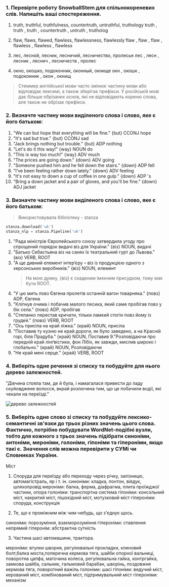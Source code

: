 ### 1. Перевірте роботу SnowballStem для спільнокореневих слів. Напишіть ваші спостереження.

1. truth, truthful, truthfulness, countertruth, untruthful, truthology
	truth , truth , truth , countertruth , untruth , trutholog

2. flaw, flaws, flawed, flawless, flawlessness, flawlessly
	flaw , flaw , flaw , flawless , flawless , flawless

3. лес, лесной, лесник, лесничий, лесничество, пролесье
	лес , лесн , лесник , леснич , лесничеств , пролес

4. окно, окошко, подоконник, оконный, окнище
	окн , окошк , подоконник , окон , окнищ

> Стеммер англійської мови часто змінює частину мови або відповідає лексемі, а також зберігає префікси. У російській мові дає більше обрізаних основ, які не відповідають кореню слова, але також не обрізає префікси.

### 2. Визначте частину мови виділеного слова і слово, яке є його батьком:

1. "We can but hope that everything will be fine." 
	{but} CCONJ hope
2. "It's sad but true." 
	{but} CCONJ sad
3. "Jack brings nothing but trouble."
	{but} ADP nothing
4. "Let's do it this way!"
	{way} NOUN do
5. "This is way too much!"
	{way} ADV much
6. "The prices are going down."
	{down} ADV going
7. "Someone pushed him and he fell down the stairs."
	{down} ADP fell
8. "I’ve been feeling rather down lately."
	{down} ADV feeling
9. "It's not easy to down a cup of coffee in one gulp."
	{down} ADP 's
10. "Bring a down jacket and a pair of gloves, and you'll be fine."
{down} ADJ jacket

### 3. Визначте частину мови виділеного слова і слово, яке є його батьком:

> Використовувала бібліотеку - stanza 
```python
stanza.download('uk')
stanza_nlp = stanza.Pipeline('uk')
```

1. "Рада міністрів Європейського союзу затвердила угоду про спрощений порядок видачі віз для України." 
	{віз} NOUN, видачі 
2. "Батько Себастьяна віз на санях їх театральний гурт до Львова."
	{віз} VERB, ROOT
3. "А ще дивний елемент інтер’єру – віз із продукцією одного з херсонських виробників." 
	{віз} NOUN, елемент
	> На мою думку, {віз} є скаденим іменним присудком, тому має бути ROOT.
4. "У цю мить повз Євгена пролетів останній вагон товарняка."
	{повз}  ADP, Євгена
5. "Кліпнув очима і побачив малого песика, який саме пробігав повз у бік села."
	{повз} ADP, пробігав 
6. "Степанко перестав кричати, тільки ламкий стогін повз йому із грудей."
	{повз} VERB, ROOT
7. "Ось присіла на край ліжка."
	{край} NOUN, присіла
8. "Поставив ту кузню не край дороги, як було заведено, а на Красній горі, біля Прадуба." 
	{край} NOUN, Поставив
9."Розповідаючи про передній край лінґвістики, фон Лібіх, як завжди, мислив широко і глобально."
	{край} NOUN, Розповідаючи
10. "Не край мені серце."
	{край} VERB, ROOT

### 4. Виберіть одне речення зі списку та побудуйте для нього дерево залежностей.

"Дівчина стояла там, де й була, і намагалася привести до ладу скуйовджене волосся, вкрай розлючена тим, що це побачили водії, які чекали на переїзді."

![дерево залежностей](./tree)

### 5. Виберіть одне cлово зі списку та побудуйте лексико-семантичні зв'язки до трьох різних значень цього слова. Фактично, потрібно побудувати WordNet-подібні вузли, тобто для кожного з трьох значень підібрати синоніми, антоніми, мероніми, голоніми, гіпоніми та гіпероніми, якщо такі є. Значення слів можна перевірити у СУМі чи Словниках України.

Міст

1. Споруда для переїзду або переходу через річку, залізницю, автомагістраль, яр і т. ін.
синоніми: кладка, понтон, віядук, шляхопровід
мероніми: балка, ферма, діафрагма, плита проїжджої частини, опора
голоніми: транспортна система
гіпоніми: консольний міст, накритий міст, пішохідний міст, мотузковий міст
гіпероніми: споруда, конструкція

2. Те, що є проміжним між чим-небудь, що з'єднує щось. 

синоніми: порозуміння, взаєморозуміння
гіпероніми: ставлення 
непрямий гіперонім: абстрактна сутність


3. Частина шасі автомашини, трактора.

мероніми: втулки шворня, регулювальні прокладки, клиновий болт,балка моста,поперечна кермова тяга, шайби опорної вальниці, поворотна цапфа, маточина колеса, регулювальна гайка,  контргайка, замкова шайба, сальник, гальмовий барабан, шворінь, поздовжня кермова тяга, поворотний важіль
голоніми: шасі
гіпоніми: ведучий міст, керований міст, комбінований міст, підтримувальний міст
гіпероніми: механізм

